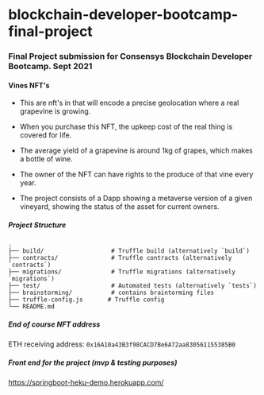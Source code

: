
# blockchain-developer-bootcamp-final-project

### Final Project submission for Consensys Blockchain Developer Bootcamp. Sept 2021

#### Vines NFT's

* This are   nft's in that will encode a precise geolocation where a real grapevine is growing.

* When you purchase this NFT, the upkeep cost of the real thing is covered for life.

* The average yield of a grapevine is around 1kg of grapes, which makes a bottle of wine.

* The owner of the NFT can have rights to the produce of that vine every year.

* The project consists of a Dapp showing a metaverse version of a given vineyard, showing the status of the asset for current owners. 


##### Project Structure
```
.
├── build/                   # Truffle build (alternatively `build`)
├── contracts/               # Truffle contracts (alternatively `contracts`)
├── migrations/              # Truffle migrations (alternatively `migrations`)
├── test/                    # Automated tests (alternatively `tests`)
├── brainstorming/           # contains braintorming files
├── truffle-config.js       # Truffle config
└── README.md

```

##### End of course NFT address

ETH receiving address: `0x16A10a43B3f98CACD7Be6A72aa830561155385B0`

##### Front end for the project (mvp & testing purposes)

https://springboot-heku-demo.herokuapp.com/


